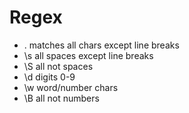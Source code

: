 # Regex

* . matches all chars except line breaks
* \s all spaces except line breaks
* \S all not spaces
* \d digits 0-9
* \w word/number chars
* \B all not numbers